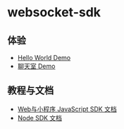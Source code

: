 # websocket-sdk

## 体验
* [Hello World Demo](demo/helloworld/README.md)
* [聊天室 Demo](demo/chatroom/README.md)

## 教程与文档
* [Web与小程序 JavaScript SDK 文档](/docs/client-sdk.md)
* [Node SDK 文档](/docs/server-sdk.md)
